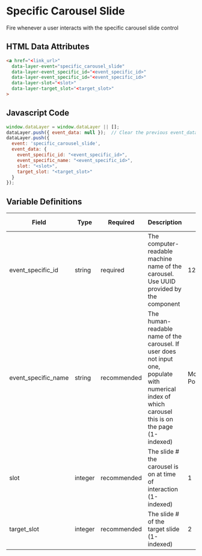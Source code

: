 # Specific Carousel Slide

Fire whenever a user interacts with the specific carousel slide control

## HTML Data Attributes

```html
<a href="<link_url>"
  data-layer-event="specific_carousel_slide"
  data-layer-event_specific_id="<event_specific_id>"
  data-layer-event_specific_id="<event_specific_id>"
  data-layer-slot="<slot>"
  data-layer-target_slot="<target_slot>"
>
```

## Javascript Code

```js
window.dataLayer = window.dataLayer || [];
dataLayer.push({ event_data: null });  // Clear the previous event_data object.
dataLayer.push({
  event: 'specific_carousel_slide',
  event_data: {
    event_specific_id: "<event_specific_id>",
    event_specific_name: "<event_specific_id>",
    slot: "<slot>",
    target_slot: "<target_slot>"
  }
});
```

## Variable Definitions

|Field|Type|Required|Description|Example|Pattern|Min Length|Max Length|Minimum|Maximum|Multiple Of|
| --- | --- | --- | --- | --- | --- | --- | --- | --- | --- | --- |
|event_specific_id|string|required|The computer-readable machine name of the carousel. Use UUID provided by the component|12345abcde12345|
|event_specific_name|string|recommended|The human-readable name of the carousel. If user does not input one, populate with numerical index of which carousel this is on the page (1-indexed)|Most Popular Blog Posts, 2|
|slot|integer|recommended|The slide # the carousel is on at time of interaction (1-indexed)|1||1||1
|target_slot|integer|recommended|The slide # of the target slide (1-indexed)|2||1||1|